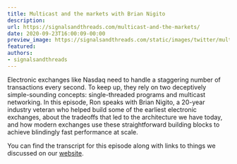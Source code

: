 ```yaml
---
title: Multicast and the markets with Brian Nigito
description:
url: https://signalsandthreads.com/multicast-and-the-markets/
date: 2020-09-23T16:00:09-00:00
preview_image: https://signalsandthreads.com/static/images/twitter/multicast_markets.png
featured:
authors:
- signalsandthreads
---
```


<p>Electronic exchanges like Nasdaq need to handle a staggering number of transactions every second. To keep up, they rely on two deceptively simple-sounding concepts: single-threaded programs and multicast networking. In this episode, Ron speaks with Brian Nigito, a 20-year industry veteran who helped build some of the earliest electronic exchanges, about the tradeoffs that led to the architecture we have today, and how modern exchanges use these straightforward building blocks to achieve blindingly fast performance at scale.</p><p>You can find the transcript for this episode along with links to things we discussed on our <a href="https://signalsandthreads.com/multicast-and-the-markets">website</a>.</p>

